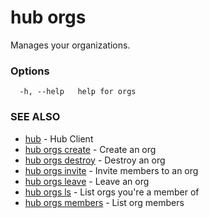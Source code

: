 # hub orgs

Manages your organizations.

### Options

```
  -h, --help   help for orgs
```

### SEE ALSO

* [hub](hub.md)	 - Hub Client
* [hub orgs create](hub_orgs_create.md)	 - Create an org
* [hub orgs destroy](hub_orgs_destroy.md)	 - Destroy an org
* [hub orgs invite](hub_orgs_invite.md)	 - Invite members to an org
* [hub orgs leave](hub_orgs_leave.md)	 - Leave an org
* [hub orgs ls](hub_orgs_ls.md)	 - List orgs you're a member of
* [hub orgs members](hub_orgs_members.md)	 - List org members
